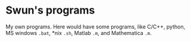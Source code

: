 # Swun's programs

My own programs. Here would have some programs, like C/C++, python, MS windows `.bat`, \*nix `.sh`, Matlab `.m`, and Mathematica `.m`. 
